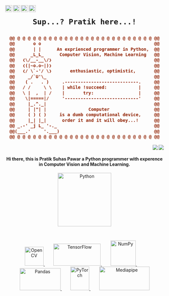 <a href="https://www.linkedin.com">
  <img align="left" alt="Pratik's LinkedIN" width="22px"  src="https://cdn-icons-png.flaticon.com/512/174/174857.png" />
</a>
<a href="https://instagram.com">
  <img align="left" alt="Pratik's Instagram" width="22px" src="https://upload.wikimedia.org/wikipedia/commons/thumb/9/95/Instagram_logo_2022.svg/1200px-Instagram_logo_2022.svg.png" />
</a>
<a href="https://discordapp.com/users/anodic_passion#8670">
  <img align="left" alt="Praitk's Discord" width="22px"  src="https://assets-global.website-files.com/6257adef93867e50d84d30e2/636e0a6a49cf127bf92de1e2_icon_clyde_blurple_RGB.png" />
</a>
<a href="https://twitter.com">
  <img align="left" alt="Pratik Pawar | Twitter" width="22px" src="https://upload.wikimedia.org/wikipedia/commons/thumb/4/4f/Twitter-logo.svg/2491px-Twitter-logo.svg.png" />
</a>

<h1 align="center">

```diff
Sup...? Pratik here...!
```

</h1>
<h3 align="center">
  
```diff
@@ @ @ @ @ @ @ @ @ @ @ @ @ @ @ @ @ @ @ @ @ @ @ @ @ @ @ @@
@@       o o                                           @@
@@       | |      An exprienced programmer in Python,  @@
@@      _L_L_      Computer Vision, Machine Learning   @@
@@   ❮\/__-__\/❯                                       @@
@@   ❮(|~o.o~|)❯                                       @@
@@   ❮/ \`-'/ \❯       enthusiastic, optimistic,       @@
@@     _/`U'\_                                         @@
@@    ( .   . )     .----------------------------.     @@
@@   / /     \ \    | while !succeed:            |     @@
@@   \ |  ,  | /    |       try:                 |     @@
@@    \|=====|/     '----------------------------'     @@
@@     |_.^._|                                         @@
@@     | |"| |                Computer                 @@
@@     ( ) ( )     is a dumb computational device,     @@
@@     |_| |_|      order it and it will obey...!      @@
@@ _.-' _j L_ '-._                                     @@
@@(___.'     '.___)                                    @@
@@ @ @ @ @ @ @ @ @ @ @ @ @ @ @ @ @ @ @ @ @ @ @ @ @ @ @ @@
```

</h3>  


<img align="right" src="https://img.shields.io/github/followers/pratik-suhas-pawar?label=Follow&style=social" /><img align="right" src="https://komarev.com/ghpvc/?username=pratik-suhas-pawar&color=brightgreen" /> 
<br>


<h4 align="center">Hi there, this is Pratik Suhas Pawar a Python programmer with experence in Computer Vision and Machine Learning. </h4>
<p align = "center">
<a href="https://www.python.org" target="_blank" rel="noreferrer">
<img src="https://upload.wikimedia.org/wikipedia/commons/thumb/f/f8/Python_logo_and_wordmark.svg/972px-Python_logo_and_wordmark.svg.png?20210516005643" alt="Python" width="170"/>
</a>
</p>
                          
<br>

<div align="center">
<p align="center">

<a href="https://opencv.org" target="_blank" rel="noreferrer">
<img src="https://opencv.org/wp-content/uploads/2022/05/logo.png" alt="OpenCV" width="60"/>
</a>
&nbsp;&nbsp;&nbsp;&nbsp;&nbsp;&nbsp;
<a href="https://www.tensorflow.org" target="_blank" rel="noreferrer">
<img src="https://www.gstatic.com/devrel-devsite/prod/vb06f043a05fab8044a3ccc5b2a77caba73848fbe764e2f874782b493081fa838/tensorflow/images/lockup.svg" alt="TensorFlow" width="150" height="70"/>
</a>
&nbsp;&nbsp;&nbsp;&nbsp;&nbsp;&nbsp;
<a href="https://numpy.org" target="_blank" rel="noreferrer">
<img src="https://numpy.org/images/logo.svg" alt="NumPy" width="80"/>
</a>
&nbsp;&nbsp;&nbsp;&nbsp;&nbsp;&nbsp;
<a href="https://pandas.pydata.org" target="_blank" rel="noreferrer">
<img src="https://pandas.pydata.org/static/img/pandas_white.svg" alt="Pandas" width="130" height="70"/>
</a>
&nbsp;&nbsp;&nbsp;&nbsp;&nbsp;&nbsp;
<a href="https://pytorch.org" target="_blank" rel="noreferrer">
<img src="https://upload.wikimedia.org/wikipedia/commons/thumb/1/10/PyTorch_logo_icon.svg/1200px-PyTorch_logo_icon.svg.png" alt="PyTorch" width="60" height="75"/>
</a>
&nbsp;&nbsp;&nbsp;&nbsp;&nbsp;&nbsp;
<a href="https://mediapipe.dev" target="_blank" rel="noreferrer">
<img src="https://mediapipe.dev/assets/img/brand.svg" alt="Mediapipe" width="160" height="75"/>
</a>

</p>
</div>

